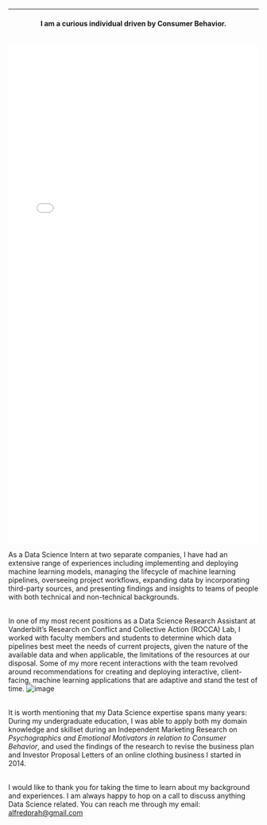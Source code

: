 ---
<!-- title: --> 
<!-- description: --> 
<!-- subtitle: -->

#### <center> I am a curious individual driven by Consumer Behavior. </center> <br>

<embed src="Alfred Prah, resume.pdf#toolbar=0&navpanes=0&scrollbar=0"  width="100%" height="1000px" /> <br>

As a Data Science Intern at two separate companies, I have had an extensive range of experiences including implementing and deploying machine learning models, managing the lifecycle of machine learning pipelines, overseeing project workflows, expanding data by incorporating third-party sources, and presenting findings and insights to teams of people with both technical and non-technical backgrounds. <br><br>

In one of my most recent positions as a Data Science Research Assistant at Vanderbilt’s Research on Conflict and Collective Action (ROCCA) Lab, I worked with faculty members and students to determine which data pipelines best meet the needs of current projects, given the nature of the available data and when applicable, the limitations of the resources at our disposal. Some of my more recent interactions with the team revolved around recommendations for creating and deploying interactive, client-facing, machine learning applications that are adaptive and stand the test of time. 
![image](https://user-images.githubusercontent.com/31881173/122286750-cf76bd80-ceb5-11eb-8e61-a4f743d25023.png)<br><br>

It is worth mentioning that my Data Science expertise spans many years: During my undergraduate education, I was able to apply both my domain knowledge and skillset during an Independent Marketing Research on *Psychographics and Emotional Motivators in relation to Consumer Behavior*, and used the findings of the research to revise the business plan and Investor Proposal Letters of an online clothing business I started in 2014.<br><br>

I would like to thank you for taking the time to learn about my background and experiences. I am always happy to hop on a call to discuss anything Data Science related. You can reach me through my email: alfredprah@gmail.com
